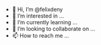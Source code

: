 - 👋 Hi, I’m @felixdeny
- 👀 I’m interested in ...
- 🌱 I’m currently learning ...
- 💞️ I’m looking to collaborate on ...
- 📫 How to reach me ...

<!---
felixdeny/felixdeny is a ✨ special ✨ repository because its `README.md` (this file) appears on your GitHub profile.
You can click the Preview link to take a look at your changes.
--->
